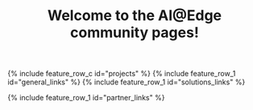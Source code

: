 ﻿---
layout: splash
permalink: /
title:
header:
  overlay_color: "white"
  overlay_image: /assets/images/MAIN_overlay.PNG
  actions:
    - label: "Learn more"
      url: "/docs/aiatedge/"
    - label: "Help us improve - take a Vision AI survey!"
      url: "https://forms.office.com/FormsPro/Pages/ResponsePage.aspx?id=v4j5cvGGr0GRqy180BHbRzgFhy4pKddImQwUh-d_NZZUMTAzNFJTUDY0M1g4QjROSDFCWlQ4TlJVMS4u"
title: Welcome to the AI@Edge community pages!
excerpt:
  Find the resources you need to create solutions using intelligence at the edge through combinations of hardware, machine learning (ML), artificial intelligence (AI) and Microsoft Azure services.

projects:
  title: Get started with example projects
  content:
    - image_path: assets/images/PM_deepstream.png
      alt: "Inference up to 8 video streams!"
      title: "Inference up to 8 video streams!"
      excerpt: Turn your installed RSTP cameras into sensors with NVIDIA® DeepStream and Jetson Nano™
      url: "/docs/jetson_deepstream/"
    - image_path: /assets/images/PM_workplace.PNG
      alt: "Use vision AI in workplace safety"
      title: "Use vision AI in workplace safety"
      excerpt: "Get started with Vision AI Developer Kit and workplace safety"
      url: "https://azure.github.io/Vision-AI-DevKit-Pages/docs/community_project02/"
    - image_path: /assets/images/PM_rpi_cluster.PNG
      alt: "Build an intelligent edge cluster"
      title: "Build an 'intelligent edge' cluster"
      excerpt: "Build a intelligent edge cluster using Kubernetes and Raspberry Pi"
      url: "/docs/rpi_kubernetes/"
    - image_path: /assets/images/PM_openvino.PNG
      alt: "Use ONNX and Open Vino"
      title: "Use ONNX and Open Vino"
      excerpt: "Start a solution building with Intel® powered developer kits"
      url: "/docs/onnx_openvino/"
    - image_path: /assets/images/PM_retail.PNG
      alt: "Detect empty shelves in retail"
      title: "Detect empty shelves in retail"
      excerpt: "Build a void detection solution using Databox Edge"
      url: "/docs/databox/"
    - image_path: /assets/images/PM_alarm.PNG
      alt: "Create Intelligent Alarm"
      title: "Create Intelligent Alarm"
      excerpt: "Use Vision AI Developer Kit to create and intelligent Alarm"
      url: "https://azure.github.io/Vision-AI-DevKit-Pages/docs/community_project06/"
    - image_path: /assets/images/PM_all.png
      alt: "See all example projects"
      title: "See all example projects"
      excerpt: "See full example project list involving multiple different devices and solution areas"
      url: "/docs/hw_examples/"


visionatedge_links:
  class: "light-gray"

general_links:
  title: I want to
  content:
    - image_path: assets/images/Newpost3.png
      alt: "Find or build an AI@Edge Devic"
      title: "Find or build an AI@Edge Device"
      excerpt: "Find existing hardware and developer kits, or use resources and best practices to  build intelligent edge capable hardware"
      url: "/docs/hardware/"
    - image_path: /assets/images/newpost6.png
      alt: "Build an AI/ML model"
      title: "Build an AI/ML model"
      excerpt: "Take advantage of the faster inference times an AI@Edge device offers by learning more about ML models, the ML frameworks supported by different devices, and the tools used for training models"
      url: "/docs/ai/"
    - image_path: assets/images/projects.PNG
      alt: "Get started"
      title: "Get started"
      excerpt: "Ready to go? Get started with concrete examples that provide you an example of running AI model in a device"
      url: "/docs/hw_examples/"
      
      
solutions_links:
  title: Learn more
  content:
    - image_path: assets/images/Newpost1.png
      alt: "What is AI@Edge"
      title: "What is AI@Edge?"
      excerpt: "See how a device taking advantage of AI@Edge differs from a traditional IoT device"
      url: "/docs/aiatedge/"
    - image_path: assets/images/newpost11.png
      alt: "Choosing a hardware topology"
      title: "Choosing a hardware topology"
      excerpt: "Get an overview of the different hardware topologies supported by Microsoft AI@Edge solutions"
      url: "/docs/terminology/"
    - image_path: assets/images/Newpost2.png
      alt: "Operate and maintain an AI@Edge solution"
      title: "Operate and maintain an AI@Edge solution"
      excerpt: "To take advantage of the fast turn around, offine capabilities and filtered data AI@Edge devices offer, Azure IoT Edge helps containerize, deploy, and manage cloud services"
      url: "/docs/azureiot/"

partner_links:
  title: Become part of the community
  content:
    - image_path: assets/images/community.png
      alt: "Join the AI@Edge community"
      title: "Join the AI@Edge community"
      excerpt: Hear the latest solution and services news for Azure and Windows IoT, share your thoughts, and get help from the community
      url: "https://techcommunity.microsoft.com/t5/IoT-Devices/bd-p/HardwareEngineering"
    - image_path: /assets/images/events.png
      alt: "Participate in Live Events"
      title: "Participate in Live Events"
      excerpt: "Learn about in-person events and conferences covering AI@Edge"
      url: "/docs/liveevents/"
    - image_path: /assets/images/calls.png
      alt: "Dial in to calls"
      title: "Dial in to calls"
      excerpt: "Join bi-weekly Intelligent Edge Brief calls"
      url: "/docs/telcos/"
---

{% include feature_row_c id="projects" %}
{% include feature_row_1 id="general_links" %}
{% include feature_row_1 id="solutions_links" %}
<!-- <div class="bgimg"> -->
{% include feature_row_1 id="partner_links" %}
<!-- </div> -->

